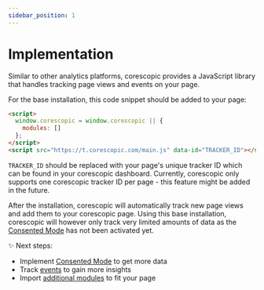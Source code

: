 ```yaml
---
sidebar_position: 1
---
```


# Implementation

Similar to other analytics platforms, corescopic provides a JavaScript library that handles tracking page views and events on your page.

For the base installation, this code snippet should be added to your page:

```HTML
<script>
  window.corescopic = window.corescopic || {
    modules: []
  };
</script>
<script src="https://t.corescopic.com/main.js" data-id="TRACKER_ID"></script>
```

`TRACKER_ID` should be replaced with your page's unique tracker ID which can be found in your corescopic dashboard. Currently, corescopic only supports one corescopic tracker ID per page - this feature might be added in the future.

After the installation, corescopic will automatically track new page views and add them to your corescopic page. Using this base installation, corescopic will however only track very limited amounts of data as the [Consented Mode](/docs/tracking-code/consent-mode) has not been activated yet.

✨ Next steps:
- Implement [Consented Mode](/docs/tracking-code/consent-mode) to get more data
- Track [events](/docs/tracking-code/events) to gain more insights
- Import [additional modules](/docs/tracking-code/modules/usage) to fit your page
